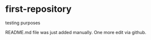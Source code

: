 # first-repository
testing purposes

README.md file was just added manually. One more edit via github.

